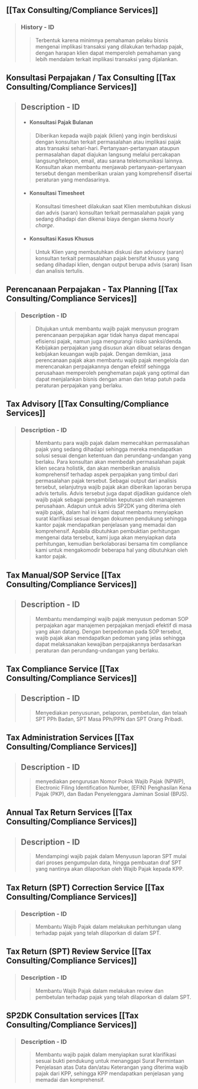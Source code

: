 ## [[Tax Consulting/Compliance Services]]
> ### History - ID
>> Terbentuk karena minimnya pemahaman pelaku bisnis mengenai implikasi transaksi yang dilakukan terhadap pajak, dengan harapan klien dapat memperoleh pemahaman yang lebih mendalam terkait implikasi transaksi yang dijalankan.

## Konsultasi Perpajakan / Tax Consulting [[Tax Consulting/Compliance Services]]
> ## Description - ID
> - #### Konsultasi Pajak Bulanan
>> Diberikan kepada wajib pajak (klien) yang ingin berdiskusi dengan konsultan terkait permasalahan atau implikasi pajak atas transaksi sehari-hari. Pertanyaan-pertanyaan ataupun permasalahan dapat diajukan langsung melalui percakapan langsung/telepon, email, atau sarana telekomunikasi lainnya. Konsultan akan membantu menjawab pertanyaan-pertanyaan tersebut dengan memberikan uraian yang komprehensif disertai peraturan yang mendasarinya. 
> - #### Konsultasi Timesheet
>> Konsultasi timesheet dilakukan saat Klien membutuhkan diskusi dan advis (saran) konsultan terkait permasalahan pajak yang sedang dihadapi dan dikenai biaya dengan skema _hourly charge_. 
> - #### Konsultasi Kasus Khusus
>> Untuk Klien yang membutuhkan diskusi dan advisory (saran) konsultan terkait permasalahan pajak bersifat khusus yang sedang dihadapi klien, dengan output berupa advis (saran) lisan dan analisis tertulis.

## Perencanaan Perpajakan - Tax Planning [[Tax Consulting/Compliance Services]]
> ### Description - ID
>> Ditujukan untuk membantu wajib pajak menyusun program perencanaan perpajakan agar tidak hanya dapat mencapai efisiensi pajak, namun juga mengurangi risiko sanksi/denda. Kebijakan perpajakan yang disusun akan dibuat selaras dengan kebijakan keuangan wajib pajak. Dengan demikian, jasa perencanaan pajak akan membantu wajib pajak mengelola dan merencanakan perpajakannya dengan efektif sehingga perusahaan memperoleh penghematan pajak yang optimal dan dapat menjalankan bisnis dengan aman dan tetap patuh pada peraturan perpajakan yang berlaku. 

## Tax Advisory [[Tax Consulting/Compliance Services]]
> ### Description - ID
>> Membantu para wajib pajak dalam memecahkan permasalahan pajak yang sedang dihadapi sehingga mereka mendapatkan solusi sesuai dengan ketentuan dan perundang-undangan yang berlaku.
>> Para konsultan akan membedah permasalahan pajak klien secara holistik, dan akan memberikan analisis komprehensif terhadap aspek perpajakan yang timbul dari permasalahan pajak tersebut. Sebagai output dari analisis tersebut, selanjutnya wajib pajak akan diberikan laporan berupa advis tertulis.
>> Advis tersebut juga dapat dijadikan guidance oleh wajib pajak sebagai pengambilan keputusan oleh manajemen perusahaan.
>> Adapun untuk advis SP2DK yang diterima oleh wajib pajak, dalam hal ini kami dapat membantu menyiapkan surat klarifikasi sesuai dengan dokumen pendukung sehingga kantor pajak mendapatkan penjelasan yang memadai dan komprehensif. Apabila dibutuhkan pembuktian perhitungan mengenai data tersebut, kami juga akan menyiapkan data perhitungan, kemudian berkolaborasi bersama tim compliance kami untuk mengakomodir beberapa hal yang dibutuhkan oleh kantor pajak.

## Tax Manual/SOP Service [[Tax Consulting/Compliance Services]]
> ## Description - ID
>> Membantu mendampingi wajib pajak menyusun pedoman SOP perpajakan agar manajemen perpajakan menjadi efektif di masa yang akan datang. Dengan berpedoman pada SOP tersebut, wajib pajak akan mendapatkan pedoman yang jelas sehingga dapat melaksanakan kewajiban perpajakannya berdasarkan peraturan dan perundang-undangan yang berlaku.

## Tax Compliance Service [[Tax Consulting/Compliance Services]]
> ## Description - ID
>> Menyediakan penyusunan, pelaporan, pembetulan, dan telaah SPT PPh Badan, SPT Masa PPh/PPN dan SPT Orang Pribadi.

## Tax Administration Services [[Tax Consulting/Compliance Services]]
> ## Description - ID
>> menyediakan pengurusan Nomor Pokok Wajib Pajak (NPWP), Electronic Filing Identification Number, (EFIN) Penghasilan Kena Pajak (PKP), dan Badan Penyelenggara Jaminan Sosial (BPJS).

## Annual Tax Return Services [[Tax Consulting/Compliance Services]]
> ## Description - ID
>> Mendampingi wajib pajak dalam Menyusun laporan SPT mulai dari proses pengumpulan data, hingga pembuatan draf SPT yang nantinya akan dilaporkan oleh Wajib Pajak kepada KPP.

## Tax Return (SPT) Correction Service [[Tax Consulting/Compliance Services]]
> ### Description - ID
>> Membantu Wajib Pajak dalam melakukan perhitungan ulang terhadap pajak yang telah dilaporkan di dalam SPT.

## Tax Return (SPT) Review Service [[Tax Consulting/Compliance Services]]
> ### Description - ID
>> Membantu Wajib Pajak dalam melakukan review dan pembetulan terhadap pajak yang telah dilaporkan di dalam SPT.

## SP2DK Consultation services [[Tax Consulting/Compliance Services]]
> ### Description - ID
>> Membantu wajib pajak dalam menyiapkan surat klarifikasi sesuai bukti pendukung untuk menanggapi Surat Permintaan Penjelasan atas Data dan/atau Keterangan yang diterima wajib  pajak dari KPP, sehingga KPP mendapatkan penjelasan yang memadai dan komprehensif.